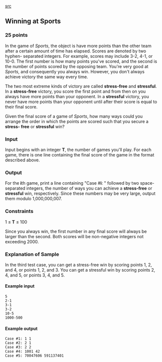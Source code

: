[src](https://www.facebook.com/hackercup/problems.php?pid=688426044611322&round=344496159068801)

## Winning at Sports

### 25 points 

In the game of _Sports_, the object is have more points than the other team
after a certain amount of time has elapsed. Scores are denoted by two hyphen-
separated integers. For example, scores may include 3-2, 4-1, or 10-0. The
first number is how many points you've scored, and the second is the number of
points scored by the opposing team. You're very good at _Sports_, and
consequently you always win. However, you don't always achieve victory the
same way every time.

The two most extreme kinds of victory are called **stress-free** and
**stressful**. In a **stress-free** victory, you score the first point and
from then on you always have more points than your opponent. In a
**stressful** victory, you never have more points than your opponent until
after their score is equal to their final score.

Given the final score of a game of _Sports_, how many ways could you arrange
the order in which the points are scored such that you secure a **stress-
free** or **stressful** win?

### Input

Input begins with an integer **T**, the number of games you'll play. For each
game, there is one line containing the final score of the game in the format
described above.

### Output

For the **i**th game, print a line containing "Case #**i**: " followed by two
space-separated integers, the number of ways you can achieve a **stress-free**
or **stressful** win, respectively. Since these numbers may be very large,
output them modulo 1,000,000,007.

### Constraints

1 ≤ **T** ≤ 100  

Since you always win, the first number in any final score will always be
larger than the second. Both scores will be non-negative integers not
exceeding 2000.

### Explanation of Sample

In the third test case, you can get a stress-free win by scoring points 1, 2,
and 4, or points 1, 2, and 3. You can get a stressful win by scoring points 2,
4, and 5, or points 3, 4, and 5.

#### Example input

```
5
2-1
3-1
3-2
10-5
1000-500

```

#### Example output

```
Case #1: 1 1
Case #2: 2 1
Case #3: 2 2
Case #4: 1001 42
Case #5: 70047606 591137401

```
